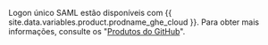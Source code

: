 Logon único SAML estão disponíveis com {{ site.data.variables.product.prodname_ghe_cloud }}. Para obter mais informações, consulte os "[Produtos do GitHub](/articles/githubs-products)".

